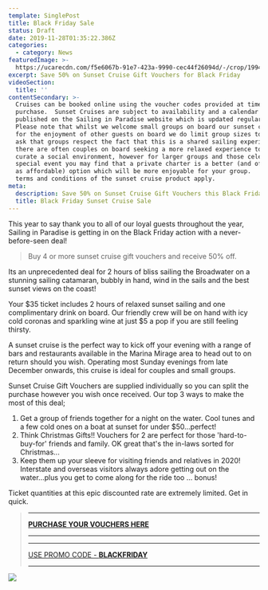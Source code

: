 ```yaml
---
template: SinglePost
title: Black Friday Sale
status: Draft
date: 2019-11-28T01:35:22.386Z
categories:
  - category: News
featuredImage: >-
  https://ucarecdn.com/f5e6067b-91e7-423a-9990-cec44f26094d/-/crop/1994x1005/0,187/-/preview/
excerpt: Save 50% on Sunset Cruise Gift Vouchers for Black Friday
videoSection:
  title: ''
contentSecondary: >-
  Cruises can be booked online using the voucher codes provided at time of
  purchase.  Sunset Cruises are subject to availability and a calendar will be
  published on the Sailing in Paradise website which is updated regularly.  
  Please note that whilst we welcome small groups on board our sunset cruise,
  for the enjoyment of other guests on board we do limit group sizes to 10.  We
  ask that groups respect the fact that this is a shared sailing experience and
  there are often couples on board seeking a more relaxed experience too.   We
  curate a social environment, however for larger groups and those celebrating a
  special event you may find that a private charter is a better (and often just
  as affordable) option which will be more enjoyable for your group.   All other
  terms and conditions of the sunset cruise product apply.
meta:
  description: Save 50% on Sunset Cruise Gift Vouchers this Black Friday
  title: Black Friday Sunset Cruise Sale
---
```

This year to say thank you to all of our loyal guests throughout the year, Sailing in Paradise is getting in on the Black Friday action with a never-before-seen deal!

> Buy 4 or more sunset cruise gift vouchers and receive 50% off.    

Its an unprecedented deal for 2 hours of bliss sailing the Broadwater on a stunning sailing catamaran, bubbly in hand, wind in the sails and the best sunset views on the coast!

Your $35 ticket includes 2 hours of relaxed sunset sailing and one complimentary drink on board.  Our friendly crew will be on hand with icy cold coronas and sparkling wine at just $5 a pop if you are still feeling thirsty.  

A sunset cruise is the perfect way to kick off your evening with a range of bars and restaurants available in the Marina Mirage area to head out to on return should you wish.      Operating most Sunday evenings from late December onwards, this cruise is ideal for couples and small groups.  

Sunset Cruise Gift Vouchers are supplied individually so you can split the purchase however you wish once received.     Our top 3 ways to make the most of this deal;

1. Get a group of friends together for a night on the water.   Cool tunes and a few cold ones on a boat at sunset for under $50...perfect!
2. Think Christmas Gifts!!  Vouchers for 2 are perfect for those 'hard-to-buy-for' friends and family.   OK great that's the in-laws sorted for Christmas...
3. Keep them up your sleeve for visiting friends and relatives in 2020!    Interstate and overseas visitors always adore getting out on the water...plus you get to come along for the ride too ... bonus!

Ticket quantities at this epic discounted rate are extremely limited.  Get in quick.  

> - - -
>
> [**PURCHASE YOUR VOUCHERS HERE**](https://sailinginparadise.com.au/cruise/gift-vouchers/)
>
> - - -
>
> - - -
>
> [USE PROMO CODE - **BLACKFRIDAY**](https://sailinginparadise.com.au/cruise/gift-vouchers/)
>
> - - -

![](https://ucarecdn.com/c0e9d990-9f37-4881-b78f-0ac28a3a8366/)
